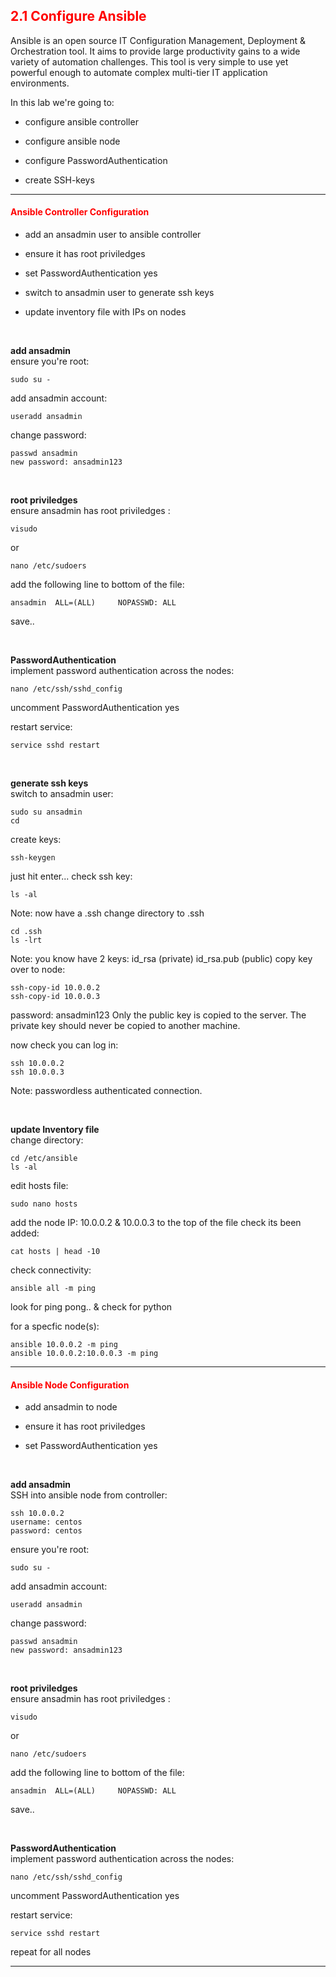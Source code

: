 ## <font color='red'>2.1 Configure Ansible</font>
Ansible is an open source IT Configuration Management, Deployment & Orchestration tool. It aims to provide large productivity gains to a wide variety of automation challenges. This tool is very simple to use yet powerful enough to automate complex multi-tier IT application environments. 


In this lab we're going to:
* configure ansible controller
* configure ansible node

* configure PasswordAuthentication
* create SSH-keys

---

#### <font color='red'>Ansible Controller Configuration</font>
* add an ansadmin user to ansible controller
* ensure it has root priviledges

* set PasswordAuthentication yes
* switch to ansadmin user to generate ssh keys

* update inventory file with IPs on nodes

</br>

**add ansadmin**  
ensure you're root:
```
sudo su -
```
add ansadmin account:
```
useradd ansadmin
```
change password:
```
passwd ansadmin
new password: ansadmin123
```

</br>

**root priviledges**  
ensure ansadmin has root priviledges :
```
visudo
```
or
```
nano /etc/sudoers
```
add the following line to bottom of the file:
```
ansadmin  ALL=(ALL)     NOPASSWD: ALL
```
save..

</br>

**PasswordAuthentication**  
implement password authentication across the nodes:
```
nano /etc/ssh/sshd_config
```
uncomment PasswordAuthentication yes

restart service:
```
service sshd restart
```

</br>

**generate ssh keys**  
switch to ansadmin user:
```
sudo su ansadmin
cd
```
create keys:
```
ssh-keygen
```
just hit enter...
check ssh key:
```
ls -al
```
Note: now have a .ssh
change directory to .ssh
```
cd .ssh
ls -lrt
```
Note: you know have 2 keys: id_rsa (private) id_rsa.pub (public)
copy key over to node:
```
ssh-copy-id 10.0.0.2
ssh-copy-id 10.0.0.3
```
password: ansadmin123
Only the public key is copied to the server. The private key should never be copied to another machine.

now check you can log in:
```
ssh 10.0.0.2
ssh 10.0.0.3
```
Note: passwordless authenticated connection.

</br>

**update Inventory file**  
change directory:
```
cd /etc/ansible
ls -al
```
edit hosts file:
```
sudo nano hosts
```
add the node IP: 10.0.0.2 & 10.0.0.3 to the top of the file
check its been added:
```
cat hosts | head -10
```
check connectivity:
```
ansible all -m ping
```
look for ping pong..  & check for python

for a specfic node(s):
```
ansible 10.0.0.2 -m ping
ansible 10.0.0.2:10.0.0.3 -m ping
```

---

#### <font color='red'>Ansible Node Configuration</font>
* add ansadmin to node
* ensure it has root priviledges

* set PasswordAuthentication yes

</br>

**add ansadmin**  
SSH into ansible node from controller:
```
ssh 10.0.0.2
username: centos
password: centos
```
ensure you're root:
```
sudo su -
```
add ansadmin account:
```
useradd ansadmin
```
change password:
```
passwd ansadmin
new password: ansadmin123
```

</br>

**root priviledges**  
ensure ansadmin has root priviledges :
```
visudo
```
or
```
nano /etc/sudoers
```
add the following line to bottom of the file:
```
ansadmin  ALL=(ALL)     NOPASSWD: ALL
```
save..

</br>

**PasswordAuthentication**  
implement password authentication across the nodes:
```
nano /etc/ssh/sshd_config
```
uncomment PasswordAuthentication yes

restart service:
```
service sshd restart
```

repeat for all nodes

---
